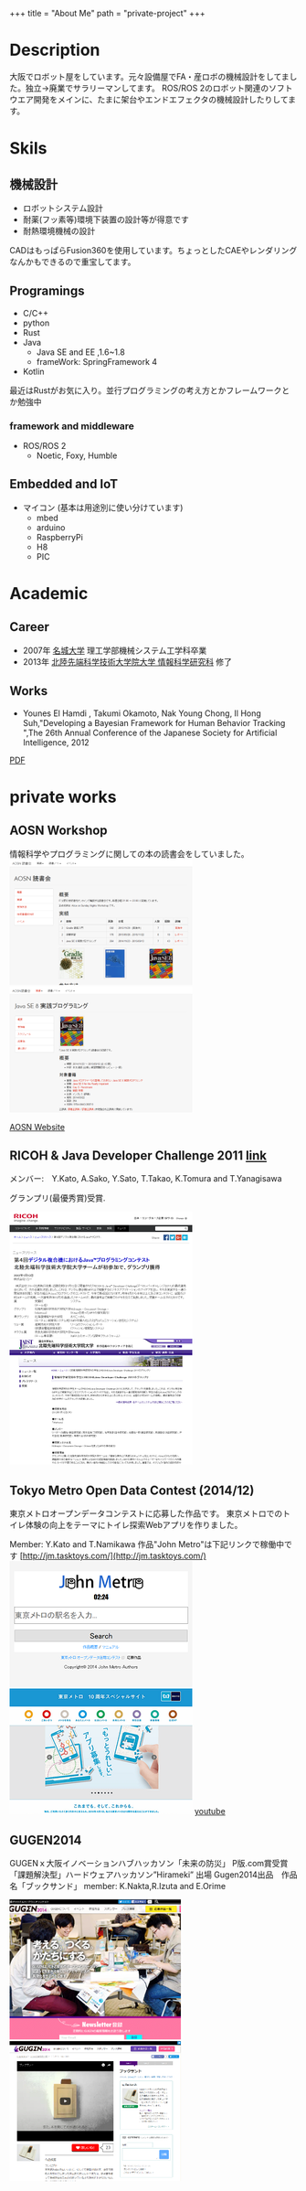 +++
title = "About Me"
path = "private-project"
+++

# Description
大阪でロボット屋をしています。元々設備屋でFA・産ロボの機械設計をしてました。独立->廃業でサラリーマンしてます。
ROS/ROS 2のロボット関連のソフトウエア開発をメインに、たまに架台やエンドエフェクタの機械設計したりしてます。

# Skils

## 機械設計

+ ロボットシステム設計
+ 耐薬(フッ素等)環境下装置の設計等が得意です
+ 耐熱環境機械の設計

CADはもっぱらFusion360を使用しています。ちょっとしたCAEやレンダリングなんかもできるので重宝してます。

## Programings

+ C/C++
+ python
+ Rust
+ Java
  + Java SE and EE ,1.6~1.8
  + frameWork: SpringFramework 4
+ Kotlin

最近はRustがお気に入り。並行プログラミングの考え方とかフレームワークとか勉強中

### framework and middleware

+ ROS/ROS 2
  + Noetic, Foxy, Humble

## Embedded and IoT

+ マイコン (基本は用途別に使い分けています)
  + mbed
  + arduino
  + RaspberryPi
  + H8
  + PIC

# Academic

## Career

+ 2007年 [名城大学](http://www.meijo-u.ac.jp/) 理工学部機械システム工学科卒業
+ 2013年 [北陸先端科学技術大学院大学 情報科学研究科](http://www.jaist.ac.jp) 修了

## Works

+ Younes El Hamdi , Takumi Okamoto, Nak Young Chong, Il Hong Suh,"Developing a Bayesian Framework for Human Behavior Tracking ",The 26th Annual Conference of the Japanese Society for Artificial Intelligence, 2012 
<!-- [PDF](https://kaigi.org/jsai/webprogram/2012/pdf/717.pdf) -->
[PDF](/docs/paper.pdf)

# private works 

## AOSN Workshop
情報科学やプログラミングに関しての本の読書会をしていました。
![aosn](/assets/images/aosn.png)![java8](/assets/images/aosn-java8.png)

[AOSN Website](https://aosn.ws)

## RICOH & Java Developer Challenge 2011  [link](http://www.tasktoys.com/about-nuimagio)
メンバー:　Y.Kato, A.Sako, Y.Sato, T.Takao, K.Tomura and T.Yanagisawa

グランプリ(最優秀賞)受賞.

[ ![jrdc](/assets/images/rjdc11.png) ](http://jp.ricoh.com/release/2012/0113_2.html)[ ![jrdc-j](/assets/images/rjdc11-jaist.png) ](http://www.jaist.ac.jp/news/award/2012/ricohjava-developer-challenge-2011.html)

## Tokyo Metro Open Data Contest (2014/12)
東京メトロオープンデータコンテストに応募した作品です。
東京メトロでのトイレ体験の向上をテーマにトイレ探索Webアプリを作りました。

Member: Y.Kato and T.Namikawa
作品"John Metro"は下記リンクで稼働中です
[http://jm.tasktoys.com/](http://jm.tasktoys.com/)
![](/assets/images/johnmetro.png) ![](/assets/images/tmod.png)
[youtube](https://www.youtube.com/watch?v=zfEAgGL-BDk)

## GUGEN2014
GUGENｘ大阪イノベーションハブハッカソン「未来の防災」 P版.com賞受賞
「課題解決型」ハードウェアハッカソン”Hirameki” 出場
Gugen2014出品　作品名「ブックサンド」
member: K.Nakta,R.Izuta and E.Orime
<!-- [youtube](https://www.youtube.com/watch?v=v4aNmHM9fI4) -->

[![gugen2014](/assets/images/Gugen2014.png) ](http://arch.gugen.jp/)
[![ブックサンド](/assets/images/booksand.png) ](http://arch.gugen.jp/contest2014/entry/0105)